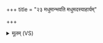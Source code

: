 +++
title = "२३ मधुमान्भवति मधुमदस्याहार्यम्"

+++
<details><summary>मूलम् (VS)</summary>

मधु॑मान्भवति॒ मधु॑मदस्याहा॒र्यं᳡ भवति।  
मधु॑मतो लो॒काञ्ज॑यति॒ य ए॒वं वेद॑ ॥
</details>